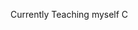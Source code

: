 Currently Teaching myself C
<!---
CatchingSeven/CatchingSeven is a ✨ special ✨ repository because its `README.md` (this file) appears on your GitHub profile.
You can click the Preview link to take a look at your changes.
--->
